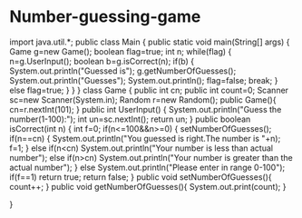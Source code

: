 # Number-guessing-game
import java.util.*;
public class Main
{
   public static void main(String[] args)
   {
       Game g=new Game();
       boolean flag=true;
       int n;
       while(flag)
       {
           n=g.UserInput();
           boolean b=g.isCorrect(n);
           if(b)
           {
               System.out.println("Guessed is");
               g.getNumberOfGuesses();
               System.out.println("Guesses");
               System.out.println();
               flag=false;
               break;
           }
           else
           flag=true;
       }
   }
}
class Game
{
    public int cn;
    public int count=0;
    Scanner sc=new Scanner(System.in);
    Random r=new Random();
    public Game(){
        cn=r.nextInt(101);
    }
    public int UserInput()
    {
        System.out.println("Guess the number(1-100):");
        int un=sc.nextInt();
        return un;
    }
    public boolean isCorrect(int n)
    {
        int f=0;
        if(n<=100&&n>=0)
        {
            setNumberOfGuesses();
            if(n==cn)
            {
                System.out.println("You guessed is right.The number is "+n);
                f=1;
            }
            else if(n<cn)
            System.out.println("Your number is less than actual number");
            else if(n>cn)
            System.out.println("Your number is greater than the actual number");
        }
        else
        System.out.println("Please enter in range 0-100");
        if(f==1)
        return true;
        return false;
    }
    public void setNumberOfGuesses(){
        count++;
    }
    public void getNumberOfGuesses(){
        System.out.print(count);
    }
    
}
